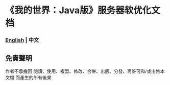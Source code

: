 # 《我的世界：Java版》服务器软优化文档
### [English](https://github.com/purpurFox/mcje-sso-doc/blob/main/README.md) | 中文

## 免責聲明
作者不承擔因 閱讀、使用、複製、修改、合併、出版、分發、再許可和/或出售本文檔 而產生的所有後果
